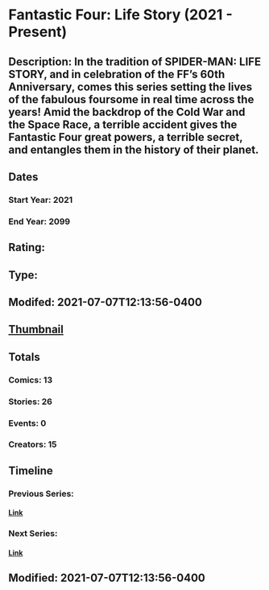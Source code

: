 # Fantastic Four: Life Story (2021 - Present)
## Description: In the tradition of SPIDER-MAN: LIFE STORY, and in celebration of the FF’s 60th Anniversary, comes this series setting the lives of the fabulous foursome in real time across the years! Amid the backdrop of the Cold War and the Space Race, a terrible accident gives the Fantastic Four great powers, a terrible secret, and entangles them in the history of their planet. 
## Dates
### Start Year: 2021
### End Year: 2099
## Rating: 
## Type: 
## Modifed: 2021-07-07T12:13:56-0400
## [Thumbnail](http://i.annihil.us/u/prod/marvel/i/mg/9/f0/60e5d2b93c98f.jpg)
## Totals
### Comics: 13
### Stories: 26
### Events: 0
### Creators: 15
## Timeline
### Previous Series: 
#### [Link]()
### Next Series: 
#### [Link]()
## Modified: 2021-07-07T12:13:56-0400